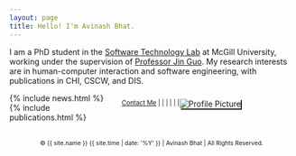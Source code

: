 ```yaml
---
layout: page
title: Hello! I'm Avinash Bhat. 
---
```

<p>
I am a PhD student in the <a href="https://www.cs.mcgill.ca/~jguo/lab.html">Software Technology Lab</a> at McGill University, working under the supervision of <a href="https://www.cs.mcgill.ca/~jguo">Professor Jin Guo</a>. My research interests are in human-computer interaction and software engineering, with publications in CHI, CSCW, and DIS.
</p>

<div>
<div style="float:right;width:300px;padding-top:10px;padding-right:5px;padding-bottom:5px;padding-left:25px"><img alt="Profile Picture" src="{{site.baseurl}}/assets/images/avinashbhat_image_2.jpeg" style="box-shadow:2px 2px;" /> 
<div style="float:left;font-size: 80%;">
            <a href="https://forms.gle/J1m4PnHjNArTdMLN6" target="_blank"> Contact Me</a>  | 
            <!-- <a href="{{site.baseurl}}/assets/pdfs/resume_mar_29_24.pdf" style="text-decoration:none" target="_blank"><b>CV</b></a> | -->
            <a href="https://scholar.google.com/citations?user=QzcrX98AAAAJ&hl" target="_blank"><i class="fa-brands fa-google-scholar"></i></a>  |
            <a href="https://www.linkedin.com/in/aviinashbhat/" target="_blank"><i class="fa-brands fa-linkedin-in"></i></a>  |
            <a href="https://github.com/avinashbhat" target="_blank"><i class="fa-brands fa-github"></i></a>  |
            <a href="https://twitter.com/aviinashbhat" target="_blank"><i class="fa-brands fa-x-twitter"></i></a>  |
            <a href="https://hci.social/@avinash" target="_blank"><i class="fa-brands fa-mastodon"></i></a>  |
            <a href="https://bsky.app/profile/aviinashbhat.bsky.social" target="_blank"><i class="fa-brands fa-bluesky"></i></a>
</div>
</div>

<!-- <p>Previously I was a Software Engineer at Cisco Systems in Bangalore where I worked on enterprise tools for code reviewing and deployment. My Bachelors degree was in Computer Science and Engineering from <a href="https://nie.ac.in">the National Institute of Engineering, Mysore</a>. During my undergrad, I briefly worked for two <a href="http://hexoctane.com/">early</a> <a href="https://logichive.in/">stage</a> startups, explored collaborative filtering algorithms in recommender systems, and did my final year project on contextual information retrieval for Wikipedia articles.
</p> -->
{% include news.html %}
{% include publications.html %}
<!-- {% include blogs.html %} -->
<br>
<div style="text-align: center; font-size: 75%;">
    &copy; {{ site.name }} {{ site.time | date: '%Y' }} | Avinash Bhat | All Rights Reserved.  
</div>

